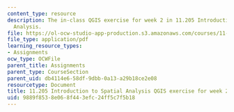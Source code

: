 ```yaml
---
content_type: resource
description: The in-class QGIS exercise for week 2 in 11.205 Introduction to Spatial
  Analysis.
file: https://ol-ocw-studio-app-production.s3.amazonaws.com/courses/11-205-introduction-to-spatial-analysis-fall-2019/9889f8538e068f443efc24ff5c7f5b18_11.205f19_week_2_qgis.pdf
file_type: application/pdf
learning_resource_types:
- Assignments
ocw_type: OCWFile
parent_title: Assignments
parent_type: CourseSection
parent_uid: db4114e6-58df-9dbb-0a13-a29b18ce2e08
resourcetype: Document
title: 11.205 Introduction to Spatial Analysis QGIS exercise for week 2
uid: 9889f853-8e06-8f44-3efc-24ff5c7f5b18
---
```

